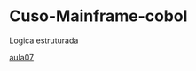 # Cuso-Mainframe-cobol

Logica estruturada

[aula07](https://github.com/Wendeldev87/Cuso-Mainframe-cobol/blob/beacademy-devstart-gitegithub/aula07decis%C3%A3oescolha.por)

